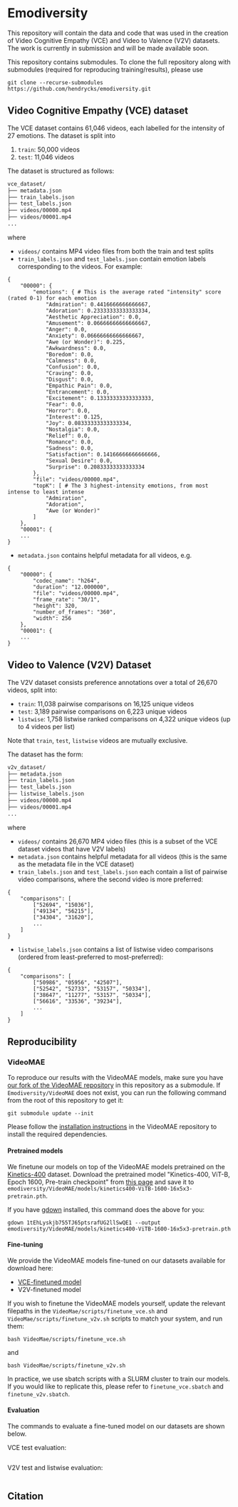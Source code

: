 # Emodiversity

This repository will contain the data and code that was used in the creation of Video Cognitive Empathy (VCE) and Video to Valence (V2V) datasets. 
The work is currently in submission and will be made available soon.

This repository contains submodules. To clone the full repository along with submodules (required for reproducing training/results), please use
```
git clone --recurse-submodules https://github.com/hendrycks/emodiversity.git
```

## Video Cognitive Empathy (VCE) dataset
The VCE dataset contains 61,046 videos, each labelled for the intensity of 27 emotions. The dataset is split into
1. `train`: 50,000 videos
2. `test`: 11,046 videos

The dataset is structured as follows:

```bash
vce_dataset/
├── metadata.json
├── train_labels.json
├── test_labels.json
├── videos/00000.mp4
├── videos/00001.mp4
...
```
where
- `videos/` contains MP4 video files from both the train and test splits 
- `train_labels.json` and `test_labels.json` contain emotion labels corresponding to the videos. For example:
```
{
    "00000": {
        "emotions": { # This is the average rated "intensity" score (rated 0-1) for each emotion
            "Admiration": 0.4416666666666667,
            "Adoration": 0.23333333333333334,
            "Aesthetic Appreciation": 0.0,
            "Amusement": 0.06666666666666667,
            "Anger": 0.0,
            "Anxiety": 0.06666666666666667,
            "Awe (or Wonder)": 0.225,
            "Awkwardness": 0.0,
            "Boredom": 0.0,
            "Calmness": 0.0,
            "Confusion": 0.0,
            "Craving": 0.0,
            "Disgust": 0.0,
            "Empathic Pain": 0.0,
            "Entrancement": 0.0,
            "Excitement": 0.13333333333333333,
            "Fear": 0.0,
            "Horror": 0.0,
            "Interest": 0.125,
            "Joy": 0.08333333333333334,
            "Nostalgia": 0.0,
            "Relief": 0.0,
            "Romance": 0.0,
            "Sadness": 0.0,
            "Satisfaction": 0.14166666666666666,
            "Sexual Desire": 0.0,
            "Surprise": 0.20833333333333334
        },
        "file": "videos/00000.mp4",
        "topK": [ # The 3 highest-intensity emotions, from most intense to least intense
            "Admiration",
            "Adoration",
            "Awe (or Wonder)"
        ]
    },
    "00001": {
    ...
}
```
- `metadata.json` contains helpful metadata for all videos, e.g.
```
{
    "00000": {
        "codec_name": "h264",
        "duration": "12.000000",
        "file": "videos/00000.mp4",
        "frame_rate": "30/1",
        "height": 320,
        "number_of_frames": "360",
        "width": 256
    },
    "00001": {
    ...
}
```


## Video to Valence (V2V) Dataset
The V2V dataset consists preference annotations over a total of 26,670 videos, split into:
- `train`: 11,038 pairwise comparisons on 16,125 unique videos
- `test`: 3,189 pairwise comparisons on 6,223 unique videos
- `listwise`: 1,758 listwise ranked comparisons on 4,322 unique videos (up to 4 videos per list)

Note that `train`, `test`, `listwise` videos are mutually exclusive.

The dataset has the form:
```bash
v2v_dataset/
├── metadata.json
├── train_labels.json
├── test_labels.json
├── listwise_labels.json
├── videos/00000.mp4
├── videos/00001.mp4
...
```
where
- `videos/` contains 26,670 MP4 video files (this is a subset of the VCE dataset videos that have V2V labels)
- `metadata.json` contains helpful metadata for all videos (this is the same as the metadata file in the VCE dataset)
- `train_labels.json` and `test_labels.json` each contain a list of pairwise video comparisons, where the second video is more preferred:
```
{
    "comparisons": [
        ["52694", "15036"],
        ["49134", "56215"],
        ["34304", "31620"],
        ...
    ]
}
```
- `listwise_labels.json` contains a list of listwise video comparisons (ordered from least-preferred to most-preferred):
```
{
    "comparisons": [
        ["50986", "05956", "42507"],
        ["52542", "52733", "53157", "50334"],
        ["38647", "11277", "53157", "50334"],
        ["56616", "33536", "39234"],
        ...
    ]
}
```

## Reproducibility

### VideoMAE

To reproduce our results with the VideoMAE models, make sure you have [our fork of the VideoMAE repository](https://github.com/JunShern/VideoMAE) in this repository as a submodule. If `Emodiversity/VideoMAE` does not exist, you can run the following command from the root of this repository to get it:
```
git submodule update --init
```

Please follow the [installation instructions](https://github.com/JunShern/VideoMAE/blob/main/INSTALL.md) in the VideoMAE repository to install the required dependencies.

#### Pretrained models
We finetune our models on top of the VideoMAE models pretrained on the [Kinetics-400](https://www.deepmind.com/open-source/kinetics) dataset. Download the pretrained model "Kinetics-400, ViT-B, Epoch 1600, Pre-train checkpoint" from [this page](https://github.com/JunShern/VideoMAE/blob/main/MODEL_ZOO.md) and save it to `emodiversity/VideoMAE/models/kinetics400-ViTB-1600-16x5x3-pretrain.pth`.

If you have [gdown](https://github.com/wkentaro/gdown) installed, this command does the above for you:
```
gdown 1tEhLyskjb755TJ65ptsrafUG2llSwQE1 --output emodiversity/VideoMAE/models/kinetics400-ViTB-1600-16x5x3-pretrain.pth
```


#### Fine-tuning
We provide the VideoMAE models fine-tuned on our datasets available for download here:
- [VCE-finetuned model](https://drive.google.com/file/d/12VBwftXYGfs779IBus3KEToke5Tr9Sdp/view?usp=sharing)
- V2V-finetuned model

If you wish to finetune the VideoMAE models yourself, update the relevant filepaths in the `VideoMae/scripts/finetune_vce.sh` and `VideoMae/scripts/finetune_v2v.sh` scripts to match your system, and run them:
```
bash VideoMae/scripts/finetune_vce.sh
```
and
```
bash VideoMae/scripts/finetune_v2v.sh
```

In practice, we use sbatch scripts with a SLURM cluster to train our models. If you would like to replicate this, please refer to `finetune_vce.sbatch` and `finetune_v2v.sbatch`.


#### Evaluation
The commands to evaluate a fine-tuned model on our datasets are shown below.

VCE test evaluation:
```
```

V2V test and listwise evaluation:
```
```


## Citation
